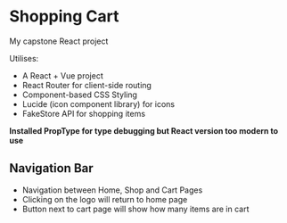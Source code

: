 # Shopping Cart 
My capstone React project

Utilises: 
- A React + Vue project 
- React Router for client-side routing 
- Component-based CSS Styling
- Lucide (icon component library) for icons
- FakeStore API for shopping items 

**Installed PropType for type debugging but React version too modern to use**

## Navigation Bar 
- Navigation between Home, Shop and Cart Pages 
- Clicking on the logo will return to home page
- Button next to cart page will show how many items are in cart
